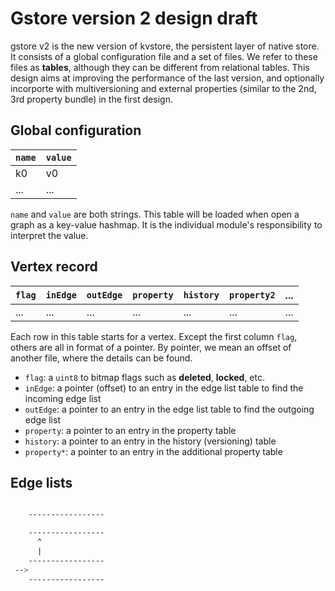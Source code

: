 # Gstore version 2 design draft #

gstore v2 is the new version of kvstore, the persistent layer of native
store. It consists of a global configuration file and a set of files. We refer
to these files as **tables**, although they can be different from relational
tables. This design aims at improving the performance of the last version, and
optionally incorporte with multiversioning and external properties (similar to
the 2nd, 3rd property bundle) in the first design.

## Global configuration ##

|`name` | `value` |
|------|-------|
| k0   | v0    |
| ...  | ...   |

`name` and `value` are both strings. This table will be loaded when open a
graph as a key-value hashmap. It is the individual module's responsibility to
interpret the value.

## Vertex record ##

| `flag` | `inEdge` | `outEdge`| `property` | `history` | `property2` | ... |
|--------|----------|----------|------------|-----------|-------------|-----|
|  ...   |  ...    | ... | ... | ... | ... | ... |


Each row in this table starts for a  vertex. Except the first column `flag`,
others are all in format of a pointer. By pointer, we mean an offset of
another file, where the details can be found.

- `flag`: a `uint8` to bitmap flags such as **deleted**, **locked**, etc.
- `inEdge`: a pointer (offset) to an entry in the edge list table to find the incoming edge list 
- `outEdge`: a pointer to an entry in the edge list table to find the outgoing edge list
- `property`: a pointer to an entry in the property table
- `history`: a pointer to an entry in the history (versioning) table
- `property*`: a pointer to an entry in the additional property table

## Edge lists ##

```bash

    -----------------

    -----------------
      ^
	  |
    -----------------
 --> 
    -----------------
```

